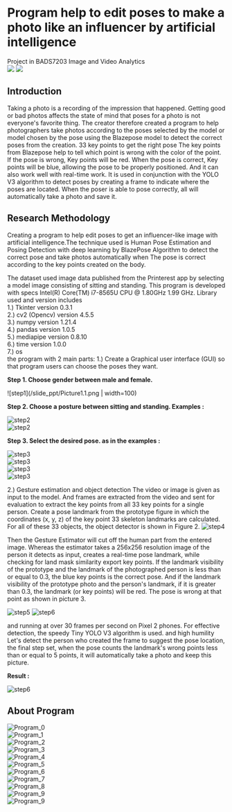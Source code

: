 # Program help to edit poses to make a photo like an influencer by artificial intelligence
Project  in BADS7203 Image and Video Analytics  
[![](https://img.shields.io/badge/-BlazePose-blue)](#) [![](https://img.shields.io/badge/-Tiny--YOLO--V3--Algorithm-green)](#)  

## Introduction
Taking a photo is a recording of the impression that happened. Getting good or bad photos affects the state of mind that poses for a photo is not everyone's favorite thing. The creator therefore created a program to help photographers take photos according to the poses selected by the model or model chosen by the pose using the Blazepose model to detect the correct poses from the creation. 33 key points to get the right pose The key points from Blazepose help to tell which point is wrong with the color of the point. If the pose is wrong, Key points will be red. When the pose is correct, Key points will be blue, allowing the pose to be properly positioned. And it can also work well with real-time work. It is used in conjunction with the YOLO V3 algorithm to detect poses by creating a frame to indicate where the poses are located. When the poser is able to pose correctly, all will automatically take a photo and save it.  

## Research Methodology  
Creating a program to help edit poses to get an influencer-like image with artificial intelligence.The technique used is Human Pose Estimation and Posing Detection with deep learning by BlazePose Algorithm to detect the correct pose and take photos automatically when The pose is correct according to the key points created on the body.

The dataset used image data published from the Printerest app by selecting a model image consisting of sitting and standing. This program is developed with specs Intel(R) Core(TM) i7-8565U CPU @ 1.80GHz 1.99 GHz. Library used and version includes  
1.) Tkinter version 0.3.1  
2.) cv2 (Opencv) version 4.5.5  
3.) numpy version 1.21.4  
4.) pandas version 1.0.5  
5.) mediapipe version 0.8.10  
6.) time version 1.0.0  
7.) os  
the program with 2 main parts:
1.) Create a Graphical user interface (GUI) so that program users can choose the poses they want.  
  
**Step 1. Choose gender between male and female.**  
  
![step1](/slide_ppt/Picture1.1.png | width=100)  
  
**Step 2. Choose a posture between sitting and standing. Examples :**  
  
![step2](./slide_ppt/Picture1.2.png)  
![step2](./slide_ppt/Picture1.3.png)  
  
**Step 3. Select the desired pose. as in the examples :**  
  
![step3](./slide_ppt/Picture1.4.png)  
![step3](./slide_ppt/Picture1.5.png)  
![step3](./slide_ppt/Picture1.6.png)  
![step3](./slide_ppt/Picture1.7.png)  
  
  
2.) Gesture estimation and object detection The video or image is given as input to the model. And frames are extracted from the video and sent for evaluation to extract the key points from all 33 key points for a single person.
Create a pose landmark from the prototype figure in which the coordinates (x, y, z) of the key point 33 skeleton landmarks are calculated. For all of these 33 objects, the object detector is shown in Figure 2.
![step4](./slide_ppt/Picture2.png)

Then the Gesture Estimator will cut off the human part from the entered image. Whereas the estimator takes a 256x256 resolution image of the person it detects as input, creates a real-time pose landmark, while checking for land mask similarity export key points. If the landmark visibility of the prototype and the landmark of the photographed person is less than or equal to 0.3, the blue key points is the correct pose. And if the landmark visibility of the prototype photo and the person's landmark, if it is greater than 0.3, the landmark (or key points) will be red. The pose is wrong at that point as shown in picture 3.
  
![step5](./slide_ppt/Picture3.1.png)
![step6](./slide_ppt/Picture3.2.png)
  
and running at over 30 frames per second on Pixel 2 phones. For effective detection, the speedy Tiny YOLO V3 algorithm is used. and high humility Let's detect the person who created the frame to suggest the pose location, the final step set, when the pose counts the landmark's wrong points less than or equal to 5 points, it will automatically take a photo and keep this picture.

**Result :**  
  
![step6](./slide_ppt/Picture4.png)

## About Program  
![Program_0](./slide_ppt/slide_No.0.png)  
![Program_1](./slide_ppt/slide_No.1.png)  
![Program_2](./slide_ppt/slide_No.2.png)  
![Program_3](./slide_ppt/slide_No.3.png)  
![Program_4](./slide_ppt/slide_No.4.png)  
![Program_5](./slide_ppt/slide_No.5.png)  
![Program_6](./slide_ppt/slide_No.6.png)  
![Program_7](./slide_ppt/slide_No.7.png)  
![Program_8](./slide_ppt/slide_No.8.png)  
![Program_9](./slide_ppt/slide_No.9.png)  
![Program_9](./slide_ppt/slide_No.10.png)  
